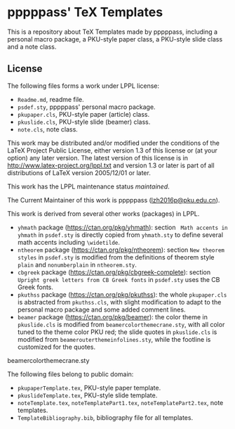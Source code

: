 # pppppass' TeX Templates

This is a repository about TeX Templates made by pppppass, including a
personal macro package, a PKU-style paper class, a PKU-style slide
class and a note class.

## License

The following files forms a work under LPPL license:
- `Readme.md`, readme file.
- `psdef.sty`, pppppass' personal macro package.
- `pkupaper.cls`, PKU-style paper (article) class.
- `pkuslide.cls`, PKU-style slide (beamer) class.
- `note.cls`, note class.

This work may be distributed and/or modified under the
conditions of the LaTeX Project Public License, either version 1.3
of this license or (at your option) any later version.
The latest version of this license is in
  http://www.latex-project.org/lppl.txt
and version 1.3 or later is part of all distributions of LaTeX
version 2005/12/01 or later.

This work has the LPPL maintenance status *maintained*.

The Current Maintainer of this work is pppppass (lzh2016p@pku.edu.cn).

This work is derived from several other works (packages) in LPPL.

- `yhmath` package (https://ctan.org/pkg/yhmath): section
` Math accents in yhmath` in `psdef.sty` is directly copied from
`yhmath.sty` to define several math accents including `\widetilde`.
- `ntheorem` package (https://ctan.org/pkg/ntheorem): section
`New theorem styles` in `psdef.sty` is modified from the definitions
of theorem style `plain` and `nonumberplain` in `ntheorem.sty`.
- `cbgreek` package (https://ctan.org/pkg/cbgreek-complete): section
`Upright greek letters from CB Greek fonts` in `psdef.sty` uses the
CB Greek fonts.
- `pkuthss` package (https://ctan.org/pkg/pkuthss): the whole
`pkupaper.cls` is abstracted from `pkuthss.cls`, with slight
modification to adapt to the personal macro package and some added
comment lines.
- `beamer` package (https://ctan.org/pkg/beamer): the color theme in
`pkuslide.cls` is modified from `beamercolorthemecrane.sty`, with all
color tuned to the theme color PKU red; the slide quotes in
`pkuslide.cls` is modified from `beamerouterthemeinfolines.sty`, while
the footline is customized for the quotes.

beamercolorthemecrane.sty

The following files belong to public domain:
- `pkupaperTemplate.tex`, PKU-style paper template.
- `pkuslideTemplate.tex`, PKU-style slide template.
- `noteTemplate.tex`, `noteTemplatePart1.tex`, `noteTemplatePart2.tex`,
note templates.
- `TemplateBibliography.bib`, bibliography file for all templates.
